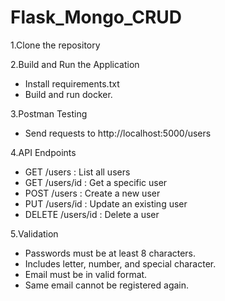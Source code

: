 # Flask_Mongo_CRUD

1.Clone the repository

2.Build and Run the Application
- Install requirements.txt
- Build and run docker.

3.Postman Testing
- Send requests to http://localhost:5000/users

4.API Endpoints
- GET /users : List all users
- GET /users/id : Get a specific user
- POST /users : Create a new user
- PUT /users/id : Update an existing user
- DELETE /users/id : Delete a user

5.Validation
- Passwords must be at least 8 characters.
- Includes letter, number, and special character.
- Email must be in valid format.
- Same email cannot be registered again.
